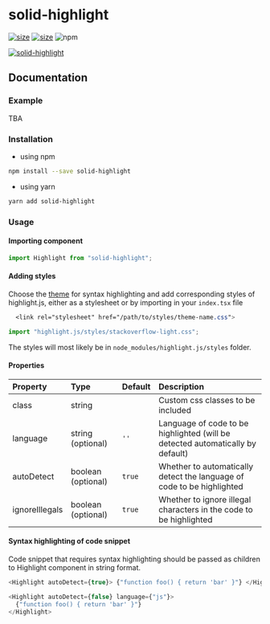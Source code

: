 # solid-highlight

>

[![size](https://img.shields.io/bundlephobia/minzip/solid-highlight?style=for-the-badge)](https://bundlephobia.com/package/solid-highlight)
[![size](https://img.shields.io/npm/v/solid-highlight?style=for-the-badge)](https://www.npmjs.com/package/solid-highlight)
![npm](https://img.shields.io/npm/dw/solid-highlight?style=for-the-badge)

[download-image]: https://img.shields.io/npm/dm/solid-highlight.svg
[download-url]: https://npmjs.org/package/solid-highlight

[![solid-highlight](https://nodei.co/npm/solid-highlight.png)](https://npmjs.org/package/solid-highlight)

## Documentation

### Example

TBA

### Installation

- using npm

```bash
npm install --save solid-highlight
```

- using yarn

```bash
yarn add solid-highlight
```

### Usage

#### Importing component

```js
import Highlight from "solid-highlight";
```

#### Adding styles

Choose the [theme](https://highlightjs.org/static/demo/) for syntax highlighting and add corresponding styles of highlight.js, either as a stylesheet or by importing in your `index.tsx` file

```css
  <link rel="stylesheet" href="/path/to/styles/theme-name.css">
```

```js
import "highlight.js/styles/stackoverflow-light.css";
```

The styles will most likely be in `node_modules/highlight.js/styles` folder.

#### Properties

| Property       | Type               | Default | Description                                                                    |
| :------------- | :----------------- | :------ | :----------------------------------------------------------------------------- |
| class          | string             |         | Custom css classes to be included                                              |
| language       | string (optional)  | `''`    | Language of code to be highlighted (will be detected automatically by default) |
| autoDetect     | boolean (optional) | `true`  | Whether to automatically detect the language of code to be highlighted         |
| ignoreIllegals | boolean (optional) | `true`  | Whether to ignore illegal characters in the code to be highlighted             |

#### Syntax highlighting of code snippet

Code snippet that requires syntax highlighting should be passed as children to Highlight component in string format.

```js
<Highlight autoDetect={true}> {"function foo() { return 'bar' }"} </Highlight>
```

```js
<Highlight autoDetect={false} language={"js"}>
  {"function foo() { return 'bar' }"}
</Highlight>
```
